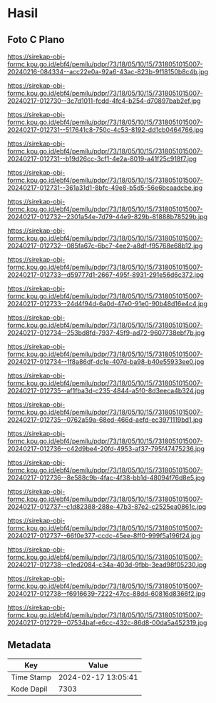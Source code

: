 # Hasil

## Foto C Plano

https://sirekap-obj-formc.kpu.go.id/ebf4/pemilu/pdpr/73/18/05/10/15/7318051015007-20240216-084334--acc22e0a-92a6-43ac-823b-9f18150b8c4b.jpg

https://sirekap-obj-formc.kpu.go.id/ebf4/pemilu/pdpr/73/18/05/10/15/7318051015007-20240217-012730--3c7d1011-fcdd-4fc4-b254-d70897bab2ef.jpg

https://sirekap-obj-formc.kpu.go.id/ebf4/pemilu/pdpr/73/18/05/10/15/7318051015007-20240217-012731--517641c8-750c-4c53-8192-dd1cb0464766.jpg

https://sirekap-obj-formc.kpu.go.id/ebf4/pemilu/pdpr/73/18/05/10/15/7318051015007-20240217-012731--b19d26cc-3cf1-4e2a-8019-a41f25c918f7.jpg

https://sirekap-obj-formc.kpu.go.id/ebf4/pemilu/pdpr/73/18/05/10/15/7318051015007-20240217-012731--361a31d1-8bfc-49e8-b5d5-56e6bcaadcbe.jpg

https://sirekap-obj-formc.kpu.go.id/ebf4/pemilu/pdpr/73/18/05/10/15/7318051015007-20240217-012732--2301a54e-7d79-44e9-829b-81888b78529b.jpg

https://sirekap-obj-formc.kpu.go.id/ebf4/pemilu/pdpr/73/18/05/10/15/7318051015007-20240217-012732--085fa67c-6bc7-4ee2-a8df-f95768e68b12.jpg

https://sirekap-obj-formc.kpu.go.id/ebf4/pemilu/pdpr/73/18/05/10/15/7318051015007-20240217-012733--d59777d1-2667-495f-8931-291e56d6c372.jpg

https://sirekap-obj-formc.kpu.go.id/ebf4/pemilu/pdpr/73/18/05/10/15/7318051015007-20240217-012733--24d4f94d-6a0d-47e0-91e0-90b48d16e4c4.jpg

https://sirekap-obj-formc.kpu.go.id/ebf4/pemilu/pdpr/73/18/05/10/15/7318051015007-20240217-012734--253bd8fd-7937-45f9-ad72-9607738ebf7b.jpg

https://sirekap-obj-formc.kpu.go.id/ebf4/pemilu/pdpr/73/18/05/10/15/7318051015007-20240217-012734--1f8a86df-dc1e-407d-ba98-b40e55933ee0.jpg

https://sirekap-obj-formc.kpu.go.id/ebf4/pemilu/pdpr/73/18/05/10/15/7318051015007-20240217-012735--af1fba3d-c235-4844-a5f0-8d3eeca4b324.jpg

https://sirekap-obj-formc.kpu.go.id/ebf4/pemilu/pdpr/73/18/05/10/15/7318051015007-20240217-012735--0762a59a-68ed-466d-aefd-ec3971119bd1.jpg

https://sirekap-obj-formc.kpu.go.id/ebf4/pemilu/pdpr/73/18/05/10/15/7318051015007-20240217-012736--c42d9be4-20fd-4953-af37-795f47475236.jpg

https://sirekap-obj-formc.kpu.go.id/ebf4/pemilu/pdpr/73/18/05/10/15/7318051015007-20240217-012736--8e588c9b-4fac-4f38-bb1d-48094f76d8e5.jpg

https://sirekap-obj-formc.kpu.go.id/ebf4/pemilu/pdpr/73/18/05/10/15/7318051015007-20240217-012737--c1d82388-288e-47b3-87e2-c2525ea0861c.jpg

https://sirekap-obj-formc.kpu.go.id/ebf4/pemilu/pdpr/73/18/05/10/15/7318051015007-20240217-012737--66f0e377-ccdc-45ee-8ff0-999f5a196f24.jpg

https://sirekap-obj-formc.kpu.go.id/ebf4/pemilu/pdpr/73/18/05/10/15/7318051015007-20240217-012738--c1ed2084-c34a-403d-9fbb-3ead98f05230.jpg

https://sirekap-obj-formc.kpu.go.id/ebf4/pemilu/pdpr/73/18/05/10/15/7318051015007-20240217-012738--f6916639-7222-47cc-88dd-60816d8366f2.jpg

https://sirekap-obj-formc.kpu.go.id/ebf4/pemilu/pdpr/73/18/05/10/15/7318051015007-20240217-012729--07534baf-e6cc-432c-86d8-00da5a452319.jpg


## Metadata

| Key        | Value               |
| ---------- | ------------------- |
| Time Stamp | 2024-02-17 13:05:41 |
| Kode Dapil | 7303                |



